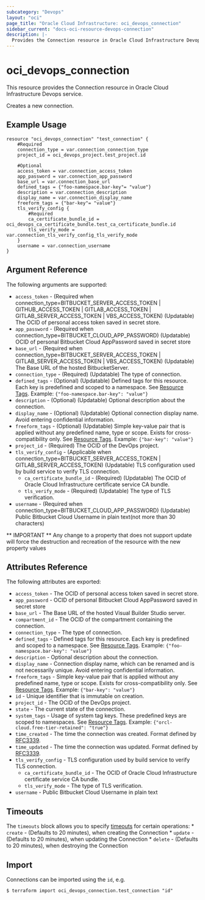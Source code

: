 ```yaml
---
subcategory: "Devops"
layout: "oci"
page_title: "Oracle Cloud Infrastructure: oci_devops_connection"
sidebar_current: "docs-oci-resource-devops-connection"
description: |-
  Provides the Connection resource in Oracle Cloud Infrastructure Devops service
---
```


# oci_devops_connection
This resource provides the Connection resource in Oracle Cloud Infrastructure Devops service.

Creates a new connection.


## Example Usage

```hcl
resource "oci_devops_connection" "test_connection" {
	#Required
	connection_type = var.connection_connection_type
	project_id = oci_devops_project.test_project.id

	#Optional
	access_token = var.connection_access_token
	app_password = var.connection_app_password
	base_url = var.connection_base_url
	defined_tags = {"foo-namespace.bar-key"= "value"}
	description = var.connection_description
	display_name = var.connection_display_name
	freeform_tags = {"bar-key"= "value"}
	tls_verify_config {
		#Required
		ca_certificate_bundle_id = oci_devops_ca_certificate_bundle.test_ca_certificate_bundle.id
		tls_verify_mode = var.connection_tls_verify_config_tls_verify_mode
	}
	username = var.connection_username
}
```

## Argument Reference

The following arguments are supported:

* `access_token` - (Required when connection_type=BITBUCKET_SERVER_ACCESS_TOKEN | GITHUB_ACCESS_TOKEN | GITLAB_ACCESS_TOKEN | GITLAB_SERVER_ACCESS_TOKEN | VBS_ACCESS_TOKEN) (Updatable) The OCID of personal access token saved in secret store.
* `app_password` - (Required when connection_type=BITBUCKET_CLOUD_APP_PASSWORD) (Updatable) OCID of personal Bitbucket Cloud AppPassword saved in secret store
* `base_url` - (Required when connection_type=BITBUCKET_SERVER_ACCESS_TOKEN | GITLAB_SERVER_ACCESS_TOKEN | VBS_ACCESS_TOKEN) (Updatable) The Base URL of the hosted BitbucketServer.
* `connection_type` - (Required) (Updatable) The type of connection.
* `defined_tags` - (Optional) (Updatable) Defined tags for this resource. Each key is predefined and scoped to a namespace. See [Resource Tags](https://docs.cloud.oracle.com/iaas/Content/General/Concepts/resourcetags.htm). Example: `{"foo-namespace.bar-key": "value"}`
* `description` - (Optional) (Updatable) Optional description about the connection.
* `display_name` - (Optional) (Updatable) Optional connection display name. Avoid entering confidential information.
* `freeform_tags` - (Optional) (Updatable) Simple key-value pair that is applied without any predefined name, type or scope. Exists for cross-compatibility only.  See [Resource Tags](https://docs.cloud.oracle.com/iaas/Content/General/Concepts/resourcetags.htm). Example: `{"bar-key": "value"}`
* `project_id` - (Required) The OCID of the DevOps project.
* `tls_verify_config` - (Applicable when connection_type=BITBUCKET_SERVER_ACCESS_TOKEN | GITLAB_SERVER_ACCESS_TOKEN) (Updatable) TLS configuration used by build service to verify TLS connection.
	* `ca_certificate_bundle_id` - (Required) (Updatable) The OCID of Oracle Cloud Infrastructure certificate service CA bundle.
	* `tls_verify_mode` - (Required) (Updatable) The type of TLS verification.
* `username` - (Required when connection_type=BITBUCKET_CLOUD_APP_PASSWORD) (Updatable) Public Bitbucket Cloud Username in plain text(not more than 30 characters)


** IMPORTANT **
Any change to a property that does not support update will force the destruction and recreation of the resource with the new property values

## Attributes Reference

The following attributes are exported:

* `access_token` - The OCID of personal access token saved in secret store.
* `app_password` - OCID of personal Bitbucket Cloud AppPassword saved in secret store
* `base_url` - The Base URL of the hosted Visual Builder Studio server.
* `compartment_id` - The OCID of the compartment containing the connection.
* `connection_type` - The type of connection.
* `defined_tags` - Defined tags for this resource. Each key is predefined and scoped to a namespace. See [Resource Tags](https://docs.cloud.oracle.com/iaas/Content/General/Concepts/resourcetags.htm). Example: `{"foo-namespace.bar-key": "value"}`
* `description` - Optional description about the connection.
* `display_name` - Connection display name, which can be renamed and is not necessarily unique. Avoid entering confidential information.
* `freeform_tags` - Simple key-value pair that is applied without any predefined name, type or scope. Exists for cross-compatibility only.  See [Resource Tags](https://docs.cloud.oracle.com/iaas/Content/General/Concepts/resourcetags.htm). Example: `{"bar-key": "value"}`
* `id` - Unique identifier that is immutable on creation.
* `project_id` - The OCID of the DevOps project.
* `state` - The current state of the connection.
* `system_tags` - Usage of system tag keys. These predefined keys are scoped to namespaces. See [Resource Tags](https://docs.cloud.oracle.com/iaas/Content/General/Concepts/resourcetags.htm). Example: `{"orcl-cloud.free-tier-retained": "true"}`
* `time_created` - The time the connection was created. Format defined by [RFC3339](https://datatracker.ietf.org/doc/html/rfc3339).
* `time_updated` - The time the connection was updated. Format defined by [RFC3339](https://datatracker.ietf.org/doc/html/rfc3339).
* `tls_verify_config` - TLS configuration used by build service to verify TLS connection.
	* `ca_certificate_bundle_id` - The OCID of Oracle Cloud Infrastructure certificate service CA bundle.
	* `tls_verify_mode` - The type of TLS verification.
* `username` - Public Bitbucket Cloud Username in plain text

## Timeouts

The `timeouts` block allows you to specify [timeouts](https://registry.terraform.io/providers/oracle/oci/latest/docs/guides/changing_timeouts) for certain operations:
	* `create` - (Defaults to 20 minutes), when creating the Connection
	* `update` - (Defaults to 20 minutes), when updating the Connection
	* `delete` - (Defaults to 20 minutes), when destroying the Connection


## Import

Connections can be imported using the `id`, e.g.

```
$ terraform import oci_devops_connection.test_connection "id"
```


